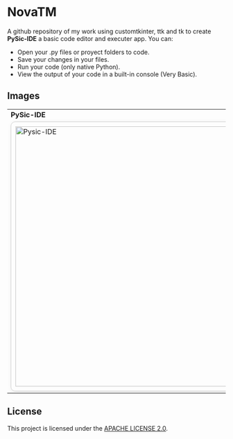 # NovaTM
A github repository of my work using customtkinter, ttk and tk to create **PySic-IDE** a basic code editor and executer app.
You can:
- Open your .py files or proyect folders to code.
- Save your changes in your files.
- Run your code (only native Python).
- View the output of your code in a built-in console (Very Basic).


## Images
<div align="left">
    <table>
        <tr>
            <td><strong>PySic-IDE</strong></td>
        </tr>
        <tr>
            <td>
                <div style="border: 1px solid #ccc; border-radius: 10px; padding: 10px; box-shadow: 2px 2px 10px rgba(0, 0, 0, 0.1);">
                    <img src="https://github.com/user-attachments/assets/26d4304d-799b-439d-9364-1b5e8051b89f" alt="Pysic-IDE" width="600">
                </div>
            </td>
        </tr>
    </table>
</div>

## License
This project is licensed under the [APACHE LICENSE 2.0](LICENSE).